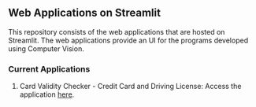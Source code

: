 ## Web Applications on Streamlit

This repository consists of the web applications that are hosted on Streamlit.
The web applications provide an UI for the programs developed using Computer Vision.

### Current Applications

1. Card Validity Checker - Credit Card and Driving License: 
   Access the application [here](https://card-validity-checker.streamlit.app/).
